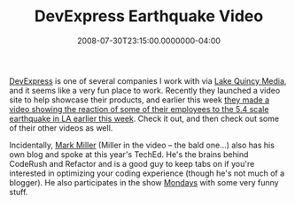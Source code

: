 ﻿---
title: DevExpress Earthquake Video
date: "2008-07-30T23:15:00.0000000-04:00"
description: DevExpress is one of several companies I work with via Lake Quincy
featuredImage: img/devexpress-earthquake-video-featured.png
---

[DevExpress](http://devexpress.com/) is one of several companies I work with via [Lake Quincy Media](http://lakequincy.com/), and it seems like a very fun place to work. Recently they launched a video site to help showcase their products, and earlier this week [they made a video showing the reaction of some of their employees to the 5.4 scale earthquake in LA earlier this week](https://community.devexpress.com/blogs/thinking/archive/2008/07/29/earthquake-in-la.aspx). Check it out, and then check out some of their other videos as well.

Incidentally, [Mark Miller](http://doitwith.net/) (Miller in the video – the bald one…) also has his own blog and spoke at this year's TechEd. He's the brains behind CodeRush and Refactor and is a good guy to keep tabs on if you're interested in optimizing your coding experience (though he's not much of a blogger). He also participates in the show [Mondays](http://mondays.pwop.com/) with some very funny stuff.


